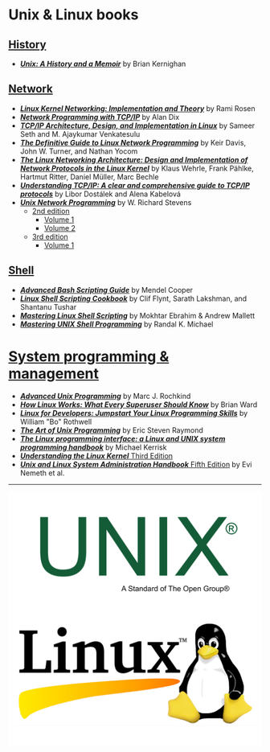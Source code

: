 # Unix & Linux books

## [History](./books/history)

* [**_Unix: A History and a Memoir_**](./books/history/UNIX-A-History-and-a-Memoir_RuLit_Me_616356.pdf) by Brian Kernighan

## [Network](./books/network/)

* [**_Linux Kernel Networking: Implementation and Theory_**](./books/network/Linux%20Kernel%20Networking%20-%20Implementation%20and%20Theory.pdf) by Rami Rosen
* [**_Network Programming with TCP/IP_**](./books/network/Network%20Programming%20With%20TCP_IP.pdf) by Alan Dix
* [**_TCP/IP Architecture, Design, and Implementation in Linux_**](./books/network/TCP_IP_ARCHITECTURE_DESIGN_AND_IMPLEMENT.pdf) by Sameer Seth and M. Ajaykumar Venkatesulu
* [**_The Definitive Guide to Linux Network Programming_**](./books/network/The%20Definitive%20Guide%20to%20Linux%20Network%20Programming.pdf) by Keir Davis, John W. Turner, and Nathan Yocom
* [**_The Linux Networking Architecture: Design and Implementation of Network Protocols in the Linux Kernel_**](./books/network/The%20Linux%20Networking%20Architecture%20Design%20and%20Implementation%20of%20Network%20Protocols%20in%20the%20Linux%20Kernel.pdf) by Klaus Wehrle, Frank Pählke, Hartmut Ritter, Daniel Müller, Marc Bechle
* [**_Understanding TCP/IP: A clear and comprehensive guide to TCP/IP protocols_**](./books/network/Understanding%20TCP_IP%20a%20clear%20and%20comprehensive%20guide%20to%20TCP_IP%20protocols.pdf) by Libor Dostálek and Alena Kabelová
* [**_Unix Network Programming_**](./books/network/Unix%20Network%20Programming%20-%20W.%20Richard%20Stevens/) by W. Richard Stevens
    * [2nd edition](./books/network/Unix%20Network%20Programming%20-%20W.%20Richard%20Stevens/2nd%20Edition/)
        * [Volume 1](./books/network/Unix%20Network%20Programming%20-%20W.%20Richard%20Stevens/2nd%20Edition/Unix%20Network%20Programming%20-%20W.%20Richard%20Stevens%20-%202nd%20Edition%20Volume%201.pdf)
        * [Volume 2](./books/network/Unix%20Network%20Programming%20-%20W.%20Richard%20Stevens/2nd%20Edition/Unix%20Network%20Programming%20-%20W.%20Richard%20Stevens%20-%202nd%20Edition%20Volume%202.pdf)
    * [3rd edition](./books/network/Unix%20Network%20Programming%20-%20W.%20Richard%20Stevens/3rd%20Edition/)
        * [Volume 1](./books/network/Unix%20Network%20Programming%20-%20W.%20Richard%20Stevens/3rd%20Edition/Unix%20Network%20Programming%20-%20W.%20Richard%20Stevens%20-%203rd%20Edition%20Volume%201.pdf)

## [Shell](./books/shell/)

* [**_Advanced Bash Scripting Guide_**](./books/shell/0245-advanced-bash-scripting-guide.pdf) by Mendel Cooper
* [**_Linux Shell Scripting Cookbook_**](./books/shell/Linux%20Shell%20Scripting%20Cookbook%20-%20Third%20Edition.pdf) by Clif Flynt, Sarath Lakshman, and Shantanu Tushar
* [**_Mastering Linux Shell Scripting_**](./books/shell/mastering-linux-shell-scripting.pdf) by Mokhtar Ebrahim & Andrew Mallett
* [**_Mastering UNIX Shell Programming_**](./books/shell/Mastering%20UNIX%20Shell%20Scripting.pdf) by Randal K. Michael

# [System programming & management](./books/system/)

* [**_Advanced Unix Programming_**](./books/system/Advanced%20Unix%20Programming%202nd%20Edition%20by%20Marc%20J.%20Rochkind.pdf) by Marc J. Rochkind
* [**_How Linux Works: What Every Superuser Should Know_**](./books/system/How%20Linux%20Works%20What%20Every%20Superuser%20Should%20Know%202nd%20Edition.pdf) by Brian Ward
* [**_Linux for Developers: Jumpstart Your Linux Programming Skills_**](./books/system/Linux%20for%20Developers%20Jumpstart%20Your%20Linux%20Programming%20Skills.pdf) by William "Bo" Rothwell
* [**_The Art of Unix Programming_**](./books/system/The%20Art%20of%20Unix%20Programming%20by%20Eric%20Steven%20Raymond.pdf) by Eric Steven Raymond
* [**_The Linux programming interface: a Linux and UNIX system programming handbook_**](./books/system/The%20Linux%20programming%20interface%20a%20Linux%20and%20UNIX%20system%20programming%20handbook%20(Michael%20Kerrisk)%20(z-lib.org).pdf) by Michael Kerrisk
* [**_Understanding the Linux Kernel_** Third Edition](./books/system/Understanding%20the%20Linux%20Kernel,%20Third%20Edition%20(Daniel%20P.%20Bovet,%20Marco%20Cesati)%20(Z-Library).pdf)
* [**_Unix and Linux System Administration Handbook_** Fifth Edition](./books/system/2017%20Nemeth%20Evi%20etal%20-%20UNIX%20and%20Linux%20System%20Administration%20Handbook[5thED]_Rell.pdf) by Evi Nemeth et al.

----

![Unix & Linux](./Unix%20%26%20Linux.png)